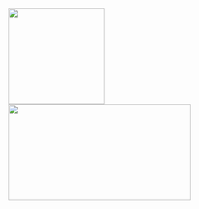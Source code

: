 <!--
### Languages:
<div align="left">
  <img title="JavaScript" width="26px" src="https://raw.githubusercontent.com/github/explore/80688e429a7d4ef2fca1e82350fe8e3517d3494d/topics/javascript/javascript.png" />
  <img title="TypeScript" width="26px" src="https://raw.githubusercontent.com/github/explore/80688e429a7d4ef2fca1e82350fe8e3517d3494d/topics/typescript/typescript.png" />
  <img title="Python" width="26px" src="https://raw.githubusercontent.com/github/explore/80688e429a7d4ef2fca1e82350fe8e3517d3494d/topics/python/python.png" />
  <img title="VBA" width="26px" src="https://raw.githubusercontent.com/github/explore/80688e429a7d4ef2fca1e82350fe8e3517d3494d/topics/visual-basic/visual-basic.png" />
  <img title="Java" width="26px" src="https://i.imgur.com/yeAkG3T.png" />
  <img title="PowerShell" width="26px" src="https://i.imgur.com/0wJufG6.png" />
</div>

### Tools/Frameworks: 
<div align="left">
  <img title="Electron" width="26px" src="https://raw.githubusercontent.com/github/explore/80688e429a7d4ef2fca1e82350fe8e3517d3494d/topics/electron/electron.png" />
  <img title="Visual Studio Code" width="26px" src="https://raw.githubusercontent.com/github/explore/80688e429a7d4ef2fca1e82350fe8e3517d3494d/topics/visual-studio-code/visual-studio-code.png" />
  <img title="React" width="26px" src="https://raw.githubusercontent.com/github/explore/80688e429a7d4ef2fca1e82350fe8e3517d3494d/topics/react/react.png" />
  <img title="Node.js" width="26px" src="https://raw.githubusercontent.com/github/explore/80688e429a7d4ef2fca1e82350fe8e3517d3494d/topics/nodejs/nodejs.png" />
  <img title="HTML5" width="26px" src="https://raw.githubusercontent.com/github/explore/80688e429a7d4ef2fca1e82350fe8e3517d3494d/topics/html/html.png" />
  <img title="CSS3" width="26px" src="https://raw.githubusercontent.com/github/explore/80688e429a7d4ef2fca1e82350fe8e3517d3494d/topics/css/css.png" />
  <img title="Git" width="26px" src="https://raw.githubusercontent.com/devicons/devicon/master/icons/git/git-original.svg" />
  <img title="MySQL" width="26px" src="https://raw.githubusercontent.com/devicons/devicon/master/icons/mysql/mysql-original.svg" />
  <img title="MongoDB" width="26px" src="https://raw.githubusercontent.com/devicons/devicon/master/icons/mongodb/mongodb-original.svg" />
  <img title="jQuery" width="26px" src="https://raw.githubusercontent.com/devicons/devicon/master/icons/jquery/jquery-original.svg" />
  <img title="Express" width="26px" src="https://raw.githubusercontent.com/devicons/devicon/master/icons/express/express-original.svg" />
  <img title="Sequelize" width="26px" src="https://raw.githubusercontent.com/devicons/devicon/master/icons/sequelize/sequelize-original.svg" />
  <img title="JSON" width="26px" src="https://raw.githubusercontent.com/github/explore/80688e429a7d4ef2fca1e82350fe8e3517d3494d/topics/json/json.png" />
  <img title="Bootstrap" width="26px" src="https://raw.githubusercontent.com/github/explore/80688e429a7d4ef2fca1e82350fe8e3517d3494d/topics/bootstrap/bootstrap.png" />
  <img title="Redux" width="26px" src="https://raw.githubusercontent.com/github/explore/80688e429a7d4ef2fca1e82350fe8e3517d3494d/topics/redux/redux.png" />
  <img title="Next" width="26px" src="https://raw.githubusercontent.com/github/explore/28b02bbc9ad9f7a503c43775aebeb515dc2da5fc/topics/nextjs/nextjs.png" />
</div>


### Stats: 
-->
<div align="left">
  <img src="https://github-stats-flame.vercel.app/api?username=omiinaya&count_private=true&theme=dark&show_icons=true&include_all_commits=true" height=192px"></img>
  <img src="https://github-stats-flame.vercel.app/api/top-langs/?username=omiinaya&langs_count=8&layout=compact&theme=dark" height=192px width=365px ></img>
</div>
